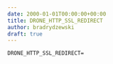```yaml
---
date: 2000-01-01T00:00:00+00:00
title: DRONE_HTTP_SSL_REDIRECT
author: bradrydzewski
draft: true
---
```




```
DRONE_HTTP_SSL_REDIRECT=
```
